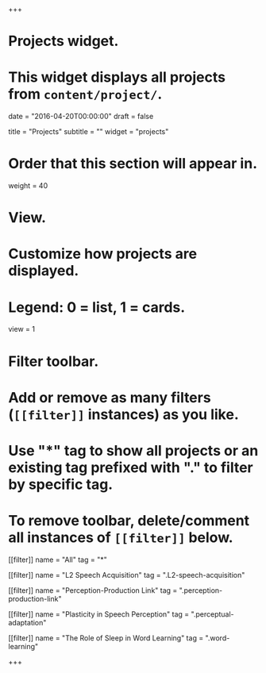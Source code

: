 +++
# Projects widget.
# This widget displays all projects from `content/project/`.

date = "2016-04-20T00:00:00"
draft = false

title = "Projects"
subtitle = ""
widget = "projects"

# Order that this section will appear in.
weight = 40

# View.
# Customize how projects are displayed.
# Legend: 0 = list, 1 = cards.
view = 1

# Filter toolbar.
# Add or remove as many filters (`[[filter]]` instances) as you like.
# Use "*" tag to show all projects or an existing tag prefixed with "." to filter by specific tag.
# To remove toolbar, delete/comment all instances of `[[filter]]` below.
[[filter]]
  name = "All"
  tag = "*"
  
[[filter]]
  name = "L2 Speech Acquisition"
  tag = ".L2-speech-acquisition"

[[filter]]
  name = "Perception-Production Link"
  tag = ".perception-production-link"

[[filter]]
  name = "Plasticity in Speech Perception"
  tag = ".perceptual-adaptation"
  
[[filter]]
  name = "The Role of Sleep in Word Learning"
  tag = ".word-learning"  

+++

